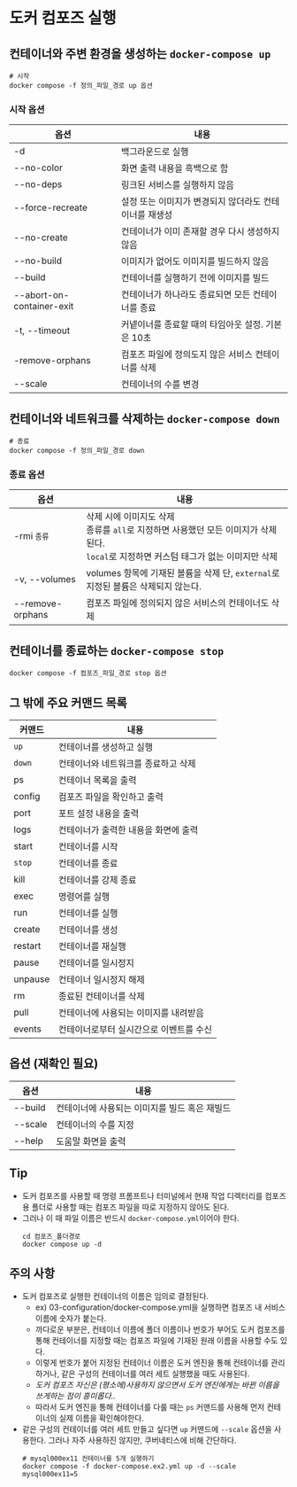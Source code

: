 # 도커 컴포즈 실행
## 컨테이너와 주변 환경을 생성하는 `docker-compose up`
```docker
# 시작
docker compose -f 정의_파일_경로 up 옵션
```
### 시작 옵션
|옵션|내용|
|---|---|
|-d|백그라운드로 실행|
|--no-color|화면 출력 내용을 흑백으로 함|
|--no-deps|링크된 서비스를 실행하지 않음|
|--force-recreate|설정 또는 이미지가 변경되지 않더라도 컨테이너를 재생성|
|--no-create|컨테이너가 이미 존재할 경우 다시 생성하지 않음|
|--no-build|이미지가 없어도 이미지를 빌드하지 않음|
|--build|컨테이너를 실행하기 전에 이미지를 빌드|
|--abort-on-container-exit|컨테이너가 하나라도 종료되면 모든 컨테이너를 종료|
|-t, --timeout|커넽이너를 종료할 때의 타임아웃 설정. 기본은 10초|
|-remove-orphans|컴포즈 파일에 정의도지 않은 서비스 컨테이너를 삭제|
|--scale|컨테이너의 수를 변경|

## 컨테이너와 네트워크를 삭제하는 `docker-compose down`
```docker
# 종료
docker compose -f 정의_파일_경로 down
```
### 종료 옵션
|옵션|내용|
|---|---|
|-rmi `종류`|삭제 시에 이미지도 삭제<br>종류를 `all`로 지정하면 사용했던 모든 이미지가 삭제된다.<br> `local`로 지정하면 커스텀 태그가 없는 이미지만 삭제|
|-v, --volumes|volumes 항목에 기재된 볼륨을 삭제 단, `external`로 지정된 볼륨은 삭제되지 않는다.|
|--remove-orphans|컴포즈 파일에 정의되지 않은 서비스의 컨테이너도 삭제|

## 컨테이너를 종료하는 `docker-compose stop`
```docker
docker compose -f 컴포즈_파일_경로 stop 옵션
```

## 그 밖에 주요 커맨드 목록
|커맨드|내용|
|---|---|
|`up`|컨테이너를 생성하고 실행|
|`down`|컨테이너와 네트워크를 종료하고 삭제|
|ps|컨테이너 목록을 출력|
|config|컴포즈 파일을 확인하고 출력|
|port|포트 설정 내용을 출력|
|logs|컨테이너가 출력한 내용을 화면에 출력|
|start|컨테이너를 시작|
|`stop`|컨테이너를 종료|
|kill|컨테이너를 강제 종료|
|exec|명령어를 실행|
|run|컨테이너를 실행|
|create|컨테이너를 생성|
|restart|컨테이너를 재실행|
|pause|컨테이너를 일시정지|
|unpause|컨테이너 일시정지 해제|
|rm|종료된 컨테이너를 삭제|
|pull|컨테이너에 사용되는 이미지를 내려받음|
|events|컨테이너로부터 실시간으로 이벤트를 수신|

## 옵션 (재확인 필요)
|옵션|내용|
|---|---|
|--build|컨테이너에 사용되는 이미지를 빌드 혹은 재빌드|
|--scale|컨테이너의 수를 지정|
|--help|도움말 화면을 출력|

## Tip
- 도커 컴포즈를 사용할 때 명령 프롬프트나 터미널에서 현재 작업 디렉터리를 컴포즈용 폴더로 사용할 때는 컴포즈 파일을 따로 지정하지 않아도 된다.
- 그러나 이 때 파일 이름은 반드시 `docker-compose.yml`이어야 한다.
    ```shell
    cd 컴포즈_폴더경로
    docker compose up -d
    ```
## 주의 사항
- 도커 컴포즈로 실행한 컨테이너의 이름은 임의로 결정된다.
    - ex) 03-configuration/docker-compose.yml을 실행하면 컴포즈 내 서비스 이름에 숫자가 붙는다.
    - 까다로운 부분은, 컨테이너 이름에 폴더 이름이나 번호가 부어도 도커 컴포즈를 통해 컨테이너를 지정할 때는 컴포즈 파일에 기재된 원래 이름을 사용할 수도 있다.
    - 이렇게 번호가 붙어 지정된 컨테이너 이름은 도커 엔진을 통해 컨테이너를 관리하거나, 같은 구성의 컨테이너를 여러 세트 실행했을 때도 사용된다.
    - *도커 컴포즈 자신은 (평소에)사용하지 않으면서 도커 엔진에게는 바뀐 이름을 쓰게하는 점이 흥미롭다..*
    - 따라서 도커 엔진을 통해 컨테이너를 다룰 때는 `ps` 커맨드를 사용해 먼저 컨테이너의 실제 이름을 확인해야한다.
- 같은 구성의 컨테이너를 여러 세트 만들고 싶다면 `up` 커맨드에 `--scale` 옵션을 사용한다. 그러나 자주 사용하진 않지만, 쿠버네티스에 비해 간단하다.
    ```docker
    # mysql000ex11 컨테이너를 5개 실행하기
    docker compose -f docker-compose.ex2.yml up -d --scale mysql000ex11=5
    ```
